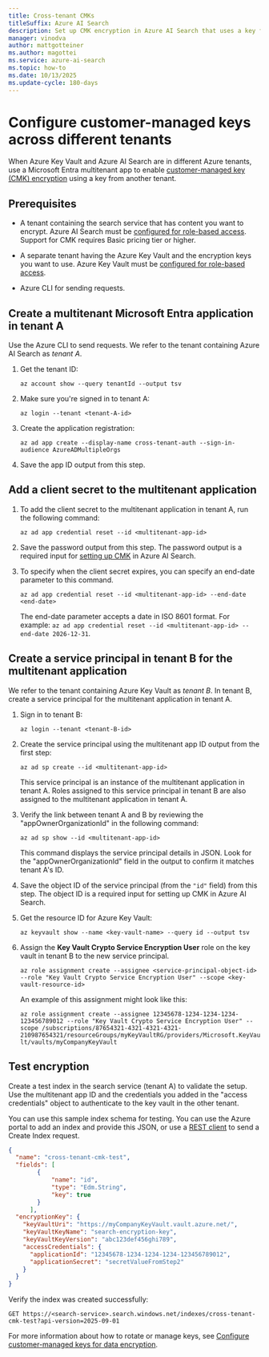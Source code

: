 ```yaml
---
title: Cross-tenant CMKs
titleSuffix: Azure AI Search
description: Set up CMK encryption in Azure AI Search that uses a key from an Azure Key Vault in another tenant.
manager: vinodva
author: mattgotteiner
ms.author: magottei
ms.service: azure-ai-search
ms.topic: how-to
ms.date: 10/13/2025
ms.update-cycle: 180-days
---
```


# Configure customer-managed keys across different tenants

When Azure Key Vault and Azure AI Search are in different Azure tenants, use a Microsoft Entra multitenant app to enable [customer-managed key (CMK) encryption](search-security-manage-encryption-keys.md) using a key from another tenant.

## Prerequisites 

+ A tenant containing the search service that has content you want to encrypt. Azure AI Search must be [configured for role-based access](search-security-enable-roles.md). Support for CMK requires Basic pricing tier or higher.

+ A separate tenant having the Azure Key Vault and the encryption keys you want to use. Azure Key Vault must be [configured for role-based access](/azure/key-vault/general/rbac-guide).

+ Azure CLI for sending requests.

## Create a multitenant Microsoft Entra application in tenant A

Use the Azure CLI to send requests. We refer to the tenant containing Azure AI Search as *tenant A*.

1. Get the tenant ID:

   `az account show --query tenantId --output tsv`

1. Make sure you're signed in to tenant A:

   `az login --tenant <tenant-A-id> `

1. Create the application registration:

   `az ad app create --display-name cross-tenant-auth --sign-in-audience AzureADMultipleOrgs `

1. Save the app ID output from this step.

## Add a client secret to the multitenant application

1. To add the client secret to the multitenant application in tenant A, run the following command:

   `az ad app credential reset --id <multitenant-app-id>`

1. Save the password output from this step. The password output is a required input for [setting up CMK](search-security-manage-encryption-keys.md) in Azure AI Search.

1. To specify when the client secret expires, you can specify an end-date parameter to this command.

   `az ad app credential reset --id <multitenant-app-id> --end-date <end-date>`

   The end-date parameter accepts a date in ISO 8601 format. For example: `az ad app credential reset --id <multitenant-app-id> --end-date 2026-12-31`.

## Create a service principal in tenant B for the multitenant application

We refer to the tenant containing Azure Key Vault as *tenant B*. In tenant B, create a service principal for the multitenant application in tenant A.

1. Sign in to tenant B:

   `az login --tenant <tenant-B-id>`

1. Create the service principal using the multitenant app ID output from the first step:

   `az ad sp create --id <multitenant-app-id>` 

   This service principal is an instance of the multitenant application in tenant A. Roles assigned to this service principal in tenant B are also assigned to the multitenant application in tenant A.

1. Verify the link between tenant A and B by reviewing the "appOwnerOrganizationId" in the following command:

   `az ad sp show --id <multitenant-app-id>`

   This command displays the service principal details in JSON. Look for the "appOwnerOrganizationId" field in the output to confirm it matches tenant A's ID.

1. Save the object ID of the service principal (from the `"id"` field) from this step. The object ID is a required input for setting up CMK in Azure AI Search.

1. Get the resource ID for Azure Key Vault:

   `az keyvault show --name <key-vault-name> --query id --output tsv`

1. Assign the **Key Vault Crypto Service Encryption User** role on the key vault in tenant B to the new service principal.

   `az role assignment create --assignee <service-principal-object-id> --role "Key Vault Crypto Service Encryption User" --scope <key-vault-resource-id>`

   An example of this assignment might look like this:

   `az role assignment create --assignee 12345678-1234-1234-1234-123456789012 --role "Key Vault Crypto Service Encryption User" --scope /subscriptions/87654321-4321-4321-4321-210987654321/resourceGroups/myKeyVaultRG/providers/Microsoft.KeyVault/vaults/myCompanyKeyVault`

## Test encryption

Create a test index in the search service (tenant A) to validate the setup. Use the multitenant app ID and the credentials you added in the "access credentials" object to authenticate to the key vault in the other tenant. 

You can use this sample index schema for testing. You can use the Azure portal to add an index and provide this JSON, or use a [REST client](search-get-started-text.md) to send a Create Index request.

```json
{
  "name": "cross-tenant-cmk-test", 
  "fields": [ 
        { 
            "name": "id", 
            "type": "Edm.String", 
            "key": true 
        } 
      ], 
  "encryptionKey": { 
    "keyVaultUri": "https://myCompanyKeyVault.vault.azure.net/", 
    "keyVaultKeyName": "search-encryption-key", 
    "keyVaultKeyVersion": "abc123def456ghi789", 
    "accessCredentials": { 
      "applicationId": "12345678-1234-1234-1234-123456789012", 
      "applicationSecret": "secretValueFromStep2" 
    } 
  } 
}
```

Verify the index was created successfully:

```http
GET https://<search-service>.search.windows.net/indexes/cross-tenant-cmk-test?api-version=2025-09-01
```

For more information about how to rotate or manage keys, see [Configure customer-managed keys for data encryption](search-security-manage-encryption-keys.md).